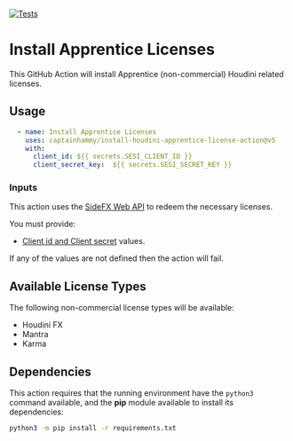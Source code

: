 [![Tests](https://github.com/captainhammy/install-houdini-apprentice-license-action/actions/workflows/tests.yml/badge.svg)](https://github.com/captainhammy/install-houdini-apprentice-license-action/actions/workflows/tests.yml)
# Install Apprentice Licenses

This GitHub Action will install Apprentice (non-commercial) Houdini related licenses.

## Usage

```yaml
  - name: Install Apprentice Licenses
    uses: captainhammy/install-houdini-apprentice-license-action@v5
    with:
      client_id: ${{ secrets.SESI_CLIENT_ID }}
      client_secret_key:  ${{ secrets.SESI_SECRET_KEY }}
```

### Inputs

This action uses the [SideFX Web API](https://www.sidefx.com/docs/api/) to redeem the necessary licenses.

You must provide:
- [Client id and Client secret](https://www.sidefx.com/docs/api/credentials/index.html) values.

If any of the values are not defined then the action will fail.

## Available License Types

The following non-commercial license types will be available:
- Houdini FX
- Mantra
- Karma

## Dependencies

This action requires that the running environment have the `python3` command available, and the
**pip** module available to install its dependencies:

```bash
python3 -m pip install -r requirements.txt
```
